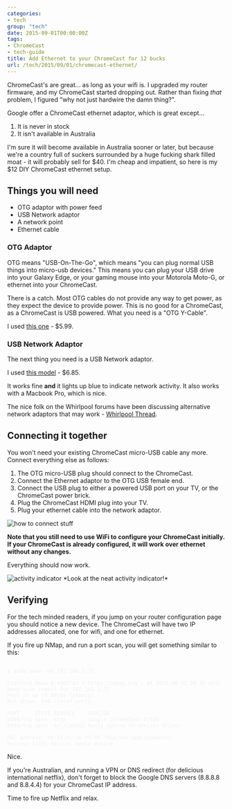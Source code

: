 ```yaml
---
categories:
- tech
group: "tech"
date: 2015-09-01T00:00:00Z
tags:
- ChromeCast
- tech-guide
title: Add Ethernet to your ChromeCast for 12 bucks
url: /tech/2015/09/01/chromecast-ethernet/
---
```




ChromeCast's are great... as long as your wifi is. I upgraded my router firmware, and my ChromeCast started dropping out. Rather than fixing *that* problem, I figured "why not just hardwire the damn thing?".

<!--more-->

Google offer a ChromeCast ethernet adaptor, which is great except...

1. It is never in stock
2. It isn't available in Australia

I'm sure it will become available in Australia sooner or later, but because we're a country full of suckers surrounded by a huge fucking shark filled moat - it will probably sell for $40. I'm cheap and impatient, so here is my $12 DIY ChromeCast ethernet setup.

## Things you will need

* OTG adaptor with power feed
* USB Network adaptor
* A network point
* Ethernet cable

### OTG Adaptor

OTG means "USB-On-The-Go", which means "you can plug normal USB things into micro-usb devices." This means you can plug your USB drive into your Galaxy Edge, or your gaming mouse into your Motorola Moto-G, or ethernet into your ChromeCast.

There is a catch. Most OTG cables do not provide any way to get power, as they expect the device to provide power. This is no good for a ChromeCast, as a ChromeCast is USB powered. What you need is a "OTG Y-Cable".

I used [this one](http://www.ebay.com.au/itm/121580953692) - $5.99.

### USB Network Adaptor

The next thing you need is a USB Network adaptor.

I used [this model](http://www.ebay.com.au/itm/190894042411) - $6.85.

It works fine **and** it lights up blue to indicate network activity. It also works with a Macbook Pro, which is nice.

The nice folk on the Whirlpool forums have been discussing alternative network adaptors that may work - [Whirlpool Thread](http://forums.whirlpool.net.au/archive/2418159).

## Connecting it together

You won't need your existing ChromeCast micro-USB cable any more. Connect everything else as follows:

1. The OTG micro-USB plug should connect to the ChromeCast.
2. Connect the Ethernet adaptor to the OTG USB female end.
3. Connect the USB plug to either a powered USB port on your TV, or the ChromeCast power brick.
4. Plug the ChromeCast HDMI plug into your TV.
5. Plug your ethernet cable into the network adaptor.

<img class="pure-img blog-img " src="/images/cc-otg1.jpg" alt="how to connect stuff" />

**Note that you still need to use WiFi to configure your ChromeCast initially. If your ChromeCast is already configured, it will work over ethernet without any changes.**

Everything should now work.

<img class="pure-img blog-img " src="/images/cc-otg2.jpg" alt="activity indicator" />
*Look at the neat activity indicator!*

## Verifying

For the tech minded readers, if you jump on your router configuration page you should notice a new device. The ChromeCast will have two IP addresses allocated, one for wifi, and one for ethernet.

If you fire up NMap, and run a port scan, you will get something similar to this:

<pre><code style="color:#f0f0f0;">
$ sudo nmap -sV 192.168.1.72

Starting Nmap 6.49BETA3 ( https://nmap.org ) at 2015-08-31 20:29 AEST
Nmap scan report for 192.168.1.72
Host is up (0.0030s latency).
Not shown: 998 closed ports

PORT     STATE SERVICE    VERSION
8008/tcp open  http       Google ChromeCast httpd
8009/tcp open  ssl/castv2 Ninja Sphere ChromeCast driver

MAC Address: 00:E0:4C:36:00:00 (Realtek Semiconductor)
Service Info: Device: media device
</code></pre>

Nice.

If you're Australian, and running a VPN or DNS redirect (for delicious international netflix), don't forget to block the Google DNS servers (8.8.8.8 and 8.8.4.4) for your ChromeCast IP address.

Time to fire up Netflix and relax.
